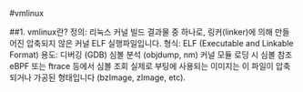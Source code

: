 #vmlinux

##1. vmlinux란?
  정의: 리눅스 커널 빌드 결과물 중 하나로, 링커(linker)에 의해 만들어진 압축되지 않은 커널 ELF 실행파일입니다.
  형식: ELF (Executable and Linkable Format)
  용도:
    디버깅 (GDB)
    심볼 분석 (objdump, nm)
    커널 모듈 로딩 시 심볼 참조
    eBPF 또는 ftrace 등에서 심볼 조회
    실제로 부팅에 사용되는 이미지는 이 파일이 압축되거나 가공된 형태입니다 (bzImage, zImage, etc).

